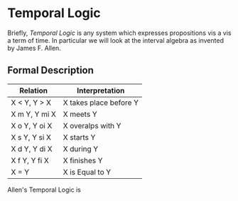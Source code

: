 # Temporal Logic

Briefly, _Temporal Logic_ is any system which expresses propositions vis a vis a
term of time. In particular we will look at the interval algebra as invented by
James F. Allen.

## Formal Description 

| Relation      | Interpretation         |
|---------------|------------------------|
| X < Y, Y > X  | X takes place before Y |
| X m Y, Y mi X | X meets Y              |
| X o Y, Y oi X | X overalps with Y      |
| X s Y, Y si X | X starts Y             |
| X d Y, Y di X | X during Y             |
| X f Y, Y fi X | X finishes Y           |
| X = Y         | X is Equal to Y        |

Allen's Temporal Logic is

